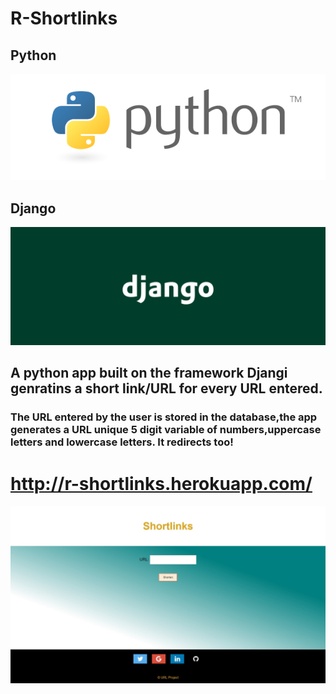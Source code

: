 
# R-Shortlinks
## Python 
![alt tag](https://github.com/llraekll/r-shortlinks/blob/main/images/python.png)

## Django
![alt tag](https://github.com/llraekll/r-shortlinks/blob/main/images/dj1.png)

## A python app built on the framework Djangi genratins a short link/URL for every URL entered.
### The URL entered by the user is stored in the database,the app generates a URL unique 5 digit variable of numbers,uppercase letters and lowercase letters. It redirects too!

# http://r-shortlinks.herokuapp.com/ 

![alt text](https://github.com/llraekll/r-shortlinks/blob/main/images/web.jpg?raw=True)



